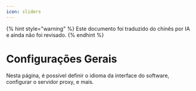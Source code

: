 ```yaml
---
icon: sliders
---
```


{% hint style="warning" %}
Este documento foi traduzido do chinês por IA e ainda não foi revisado.
{% endhint %}

# Configurações Gerais

Nesta página, é possível definir o idioma da interface do software, configurar o servidor proxy, e mais.